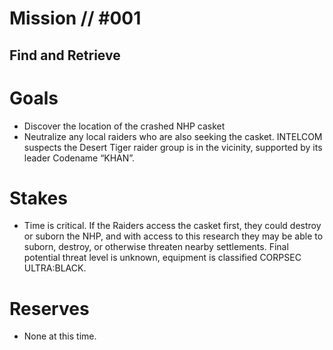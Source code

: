 # Mission // #001
## Find and Retrieve
# Goals
- Discover the location of the crashed NHP casket
- Neutralize any local raiders who are also seeking the casket. INTELCOM suspects the Desert Tiger raider group is in the vicinity, supported by its leader Codename “KHAN”.

# Stakes
- Time is critical. If the Raiders access the casket first, they could destroy or suborn the NHP, and with access to this research they may be able to suborn, destroy, or otherwise threaten nearby settlements. Final potential threat level is unknown, equipment is classified CORPSEC ULTRA:BLACK.

# Reserves
- None at this time.
